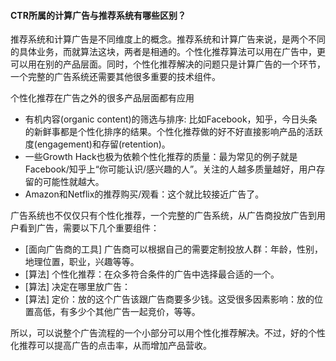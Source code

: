 

#### CTR所属的计算广告与推荐系统有哪些区别？
推荐系统和计算广告是不同维度上的概念。推荐系统和计算广告来说，是两个不同的具体业务，而就算法这块，两者是相通的。个性化推荐算法可以用在广告中，更可以用在别的产品层面。同时，个性化推荐解决的问题只是计算广告的一个环节，一个完整的广告系统还需要其他很多重要的技术组件。

个性化推荐在广告之外的很多产品层面都有应用
- 有机内容(organic content)的筛选与排序: 比如Facebook，知乎，今日头条的新鲜事都是个性化排序的结果。个性化推荐做的好不好直接影响产品的活跃度(engagement)和存留(retention)。
- 一些Growth Hack也极为依赖个性化推荐的质量：最为常见的例子就是Facebook/知乎上“你可能认识/感兴趣的人”。关注的人越多质量越好，用户存留的可能性就越大。
- Amazon和Netflix的推荐购买/观看：这个就比较接近广告了。

广告系统也不仅仅只有个性化推荐，一个完整的广告系统，从广告商投放广告到用户看到广告，需要以下几个重要组件：
- [面向广告商的工具] 广告商可以根据自己的需要定制投放人群：年龄，性别，地理位置，职业，兴趣等等。
- [算法] 个性化推荐：在众多符合条件的广告中选择最合适的一个。
- [算法] 决定在哪里放广告：
- [算法] 定价：放的这个广告该跟广告商要多少钱。这受很多因素影响：放的位置高低，有多少个其他广告一起竞价，等等。

所以，可以说整个广告流程的一个小部分可以用个性化推荐解决。不过，好的个性化推荐可以提高广告的点击率，从而增加产品营收。